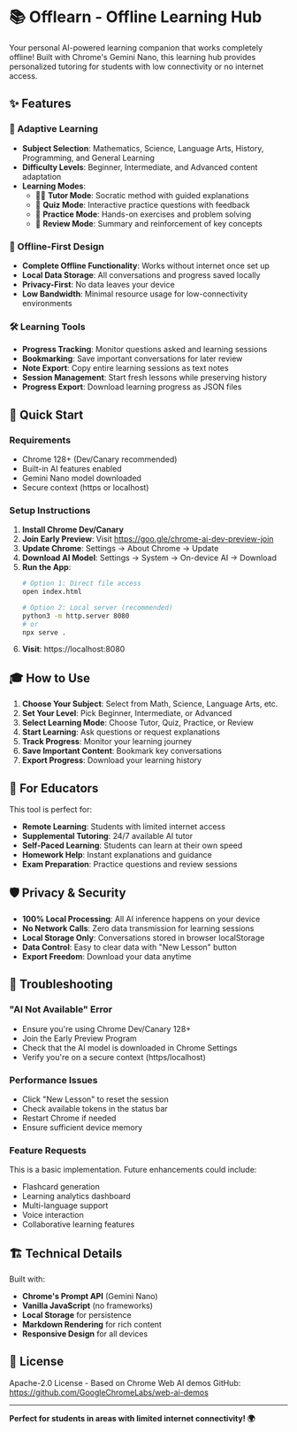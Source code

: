 # 📚 Offlearn - Offline Learning Hub

Your personal AI-powered learning companion that works completely offline! Built with Chrome's Gemini Nano, this learning hub provides personalized tutoring for students with low connectivity or no internet access.

## ✨ Features

### 🎯 Adaptive Learning
- **Subject Selection**: Mathematics, Science, Language Arts, History, Programming, and General Learning
- **Difficulty Levels**: Beginner, Intermediate, and Advanced content adaptation
- **Learning Modes**: 
  - 🧑‍🏫 **Tutor Mode**: Socratic method with guided explanations
  - 📝 **Quiz Mode**: Interactive practice questions with feedback
  - 🔧 **Practice Mode**: Hands-on exercises and problem solving
  - 📖 **Review Mode**: Summary and reinforcement of key concepts

### 💾 Offline-First Design
- **Complete Offline Functionality**: Works without internet once set up
- **Local Data Storage**: All conversations and progress saved locally
- **Privacy-First**: No data leaves your device
- **Low Bandwidth**: Minimal resource usage for low-connectivity environments

### 🛠️ Learning Tools
- **Progress Tracking**: Monitor questions asked and learning sessions
- **Bookmarking**: Save important conversations for later review
- **Note Export**: Copy entire learning sessions as text notes
- **Session Management**: Start fresh lessons while preserving history
- **Progress Export**: Download learning progress as JSON files

## 🚀 Quick Start

### Requirements
- Chrome 128+ (Dev/Canary recommended)
- Built-in AI features enabled
- Gemini Nano model downloaded
- Secure context (https or localhost)

### Setup Instructions
1. **Install Chrome Dev/Canary**
2. **Join Early Preview**: Visit https://goo.gle/chrome-ai-dev-preview-join
3. **Update Chrome**: Settings → About Chrome → Update
4. **Download AI Model**: Settings → System → On-device AI → Download
5. **Run the App**:
   ```bash
   # Option 1: Direct file access
   open index.html
   
   # Option 2: Local server (recommended)
   python3 -m http.server 8080
   # or
   npx serve .
   ```
6. **Visit**: https://localhost:8080

## 🎓 How to Use

1. **Choose Your Subject**: Select from Math, Science, Language Arts, etc.
2. **Set Your Level**: Pick Beginner, Intermediate, or Advanced
3. **Select Learning Mode**: Choose Tutor, Quiz, Practice, or Review
4. **Start Learning**: Ask questions or request explanations
5. **Track Progress**: Monitor your learning journey
6. **Save Important Content**: Bookmark key conversations
7. **Export Progress**: Download your learning history

## 🔧 For Educators

This tool is perfect for:
- **Remote Learning**: Students with limited internet access
- **Supplemental Tutoring**: 24/7 available AI tutor
- **Self-Paced Learning**: Students can learn at their own speed
- **Homework Help**: Instant explanations and guidance
- **Exam Preparation**: Practice questions and review sessions

## 🛡️ Privacy & Security

- **100% Local Processing**: All AI inference happens on your device
- **No Network Calls**: Zero data transmission for learning sessions
- **Local Storage Only**: Conversations stored in browser localStorage
- **Data Control**: Easy to clear data with "New Lesson" button
- **Export Freedom**: Download your data anytime

## 🔧 Troubleshooting

### "AI Not Available" Error
- Ensure you're using Chrome Dev/Canary 128+
- Join the Early Preview Program
- Check that the AI model is downloaded in Chrome Settings
- Verify you're on a secure context (https/localhost)

### Performance Issues
- Click "New Lesson" to reset the session
- Check available tokens in the status bar
- Restart Chrome if needed
- Ensure sufficient device memory

### Feature Requests
This is a basic implementation. Future enhancements could include:
- Flashcard generation
- Learning analytics dashboard
- Multi-language support
- Voice interaction
- Collaborative learning features

## 🏗️ Technical Details

Built with:
- **Chrome's Prompt API** (Gemini Nano)
- **Vanilla JavaScript** (no frameworks)
- **Local Storage** for persistence
- **Markdown Rendering** for rich content
- **Responsive Design** for all devices

## 📄 License

Apache-2.0 License - Based on Chrome Web AI demos
GitHub: https://github.com/GoogleChromeLabs/web-ai-demos

---

**Perfect for students in areas with limited internet connectivity! 🌍**

